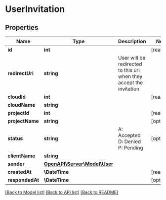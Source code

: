 # UserInvitation

## Properties
Name | Type | Description | Notes
------------ | ------------- | ------------- | -------------
**id** | **int** |  | [readonly] 
**redirectUri** | **string** | User will be redirected to this uri when they accept the invitation | 
**cloudId** | **int** |  | [readonly] 
**cloudName** | **string** |  | 
**projectId** | **int** |  | [readonly] 
**projectName** | **string** |  | [optional] 
**status** | **string** | A: Accepted         D: Denied         P: Pending | [optional] 
**clientName** | **string** |  | 
**sender** | [**OpenAPI\Server\Model\User**](User.md) |  | 
**createdAt** | **\DateTime** |  | [readonly] 
**respondedAt** | **\DateTime** |  | [optional] 

[[Back to Model list]](../README.md#documentation-for-models) [[Back to API list]](../README.md#documentation-for-api-endpoints) [[Back to README]](../README.md)


